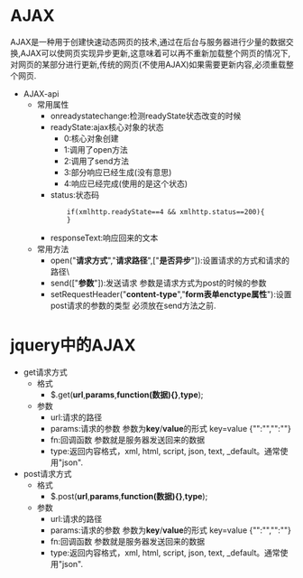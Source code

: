 # AJAX #
AJAX是一种用于创建快速动态网页的技术,通过在后台与服务器进行少量的数据交换,AJAX可以使网页实现异步更新,这意味着可以再不重新加载整个网页的情况下,对网页的某部分进行更新,传统的网页(不使用AJAX)如果需要更新内容,必须重载整个网页.

- AJAX-api
	- 常用属性
		- onreadystatechange:检测readyState状态改变的时候
		- readyState:ajax核心对象的状态
			- 0:核心对象创建
			- 1:调用了open方法
			- 2:调用了send方法
			- 3:部分响应已经生成(没有意思)
			- 4:响应已经完成(使用的是这个状态)
		- status:状态码
			```
				if(xmlhttp.readyState==4 && xmlhttp.status==200){
				}
			```
		- responseText:响应回来的文本
	- 常用方法
		- open("**请求方式**","**请求路径**",["**是否异步**"]):设置请求的方式和请求的路径\
		- send(["**参数**"]):发送请求 参数是请求方式为post的时候的参数
		- setRequestHeader("**content-type**","**form表单enctype属性**"):设置post请求的参数的类型 必须放在send方法之前.

# jquery中的AJAX #
- get请求方式
	- 格式 
		- $.get(**url**,**params**,**function(数据){}**,**type**);
	- 参数
		- url:请求的路径
		- params:请求的参数 参数为**key**/**value**的形式 key=value  {"":"","":""}
		- fn:回调函数 参数就是服务器发送回来的数据
		- type:返回内容格式，xml, html, script, json, text, _default。通常使用"json".
- post请求方式
	- 格式
		- $.post(**url**,**params**,**function(数据){}**,**type**);
	- 参数
		- url:请求的路径
		- params:请求的参数 参数为**key**/**value**的形式 key=value  {"":"","":""}
		- fn:回调函数 参数就是服务器发送回来的数据
		- type:返回内容格式，xml, html, script, json, text, _default。通常使用"json".